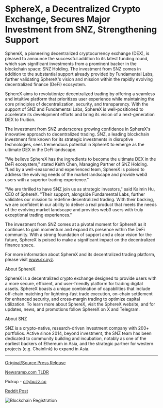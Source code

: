 # SphereX, a Decentralized Crypto Exchange, Secures Major Investment from SNZ, Strengthening Support

SphereX, a pioneering decentralized cryptocurrency exchange (DEX), is pleased to announce the successful addition to its latest funding round, which saw significant investments from a prominent backer in the blockchain space: SNZ Holding. The investment from SNZ comes in addition to the substantial support already provided by Fundamental Labs, further validating SphereX's vision and mission within the rapidly evolving decentralized finance (DeFi) ecosystem.

SphereX aims to revolutionize decentralized trading by offering a seamless and intuitive platform that prioritizes user experience while maintaining the core principles of decentralization, security, and transparency. With the support of SNZ and Fundamental Labs, SphereX is well-positioned to accelerate its development efforts and bring its vision of a next-generation DEX to fruition.

The investment from SNZ underscores growing confidence in SphereX's innovative approach to decentralized trading. SNZ, a leading blockchain investment firm known for its strategic investments in disruptive technologies, sees tremendous potential in SphereX to emerge as the ultimate DEX in the DeFi landscape.

"We believe SphereX has the ingredients to become the ultimate DEX in the DeFi ecosystem," stated Keith Chen, Managing Partner of SNZ Holding. "Led by a well-seasoned and experienced team, SphereX is poised to address the evolving needs of the market landscape and provide web3 users with a superior trading experience."

"We are thrilled to have SNZ join us as strategic investors," said Kaimin Hu, CEO of SphereX. "Their support, alongside Fundamental Labs, further validates our mission to redefine decentralized trading. With their backing, we are confident in our ability to deliver a real product that meets the needs of the evolving market landscape and provides web3 users with truly exceptional trading experiences."

The investment from SNZ comes at a pivotal moment for SphereX as it continues to gain momentum and expand its presence within the DeFi community. With a strong foundation of support and a clear vision for the future, SphereX is poised to make a significant impact on the decentralized finance space.

For more information about SphereX and its decentralized trading platform, please visit www.sx.xyz.

About SphereX

SphereX is a decentralized crypto exchange designed to provide users with a more secure, efficient, and user-friendly platform for trading digital assets. SphereX boasts a unique combination of capabilities that include off-chain matching for lightning-fast trade execution, on-chain settlement for enhanced security, and cross-margin trading to optimize capital utilization. To learn more about SphereX, visit the SphereX website, and for updates, news, and promotions follow SphereX on X and Telegram.

About SNZ

SNZ is a crypto-native, research-driven investment company with 200+ portfolios. Active since 2014, beyond investment, the SNZ team has been dedicated to community building and incubation, notably as one of the earliest backers of Ethereum in Asia, and the strategic partner for western projects (e.g. Chainlink) to expand in Asia. 

---

[Original/Source Press Release](https://blockchainwire.io/press-release/spherex-a-decentralized-crypto-exchange-secures-major-investment-from-snz-strengthening-support--)
                    

[Newsramp.com TLDR](https://newsramp.com/curated-news/spherex-secures-major-investments-to-revolutionize-decentralized-trading/1580ce359d84532f535730e0eb04fe7a) 


Pickup - [citybuzz.co](https://citybuzz.co/2024/02/28/spherex-secures-major-investment-from-snz-bolstering-its-decentralized-crypto-exchange-platform)
 



[Reddit Post](https://www.reddit.com/r/CryptoNewsInfo/comments/1b6royy/spherex_secures_major_investments_to/) 



![Blockchain Registration](https://cdn.newsramp.app/blockchainwire/qrcode/242/28/ninai2_O.webp)
